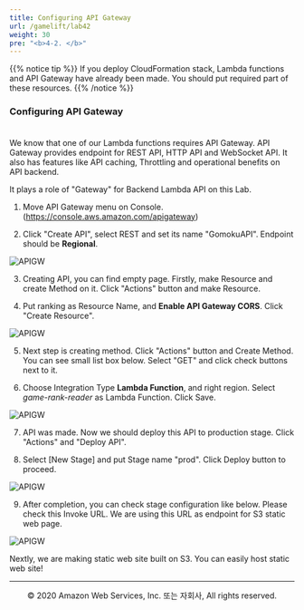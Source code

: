 ```yaml
---
title: Configuring API Gateway
url: /gamelift/lab42
weight: 30
pre: "<b>4-2. </b>"
---
```


{{% notice tip %}}
If you deploy CloudFormation stack, Lambda functions and API Gateway have already been made. You should put required part of these resources.
{{% /notice %}}

### Configuring API Gateway <br/><br/>

We know that one of our Lambda functions requires API Gateway. API Gateway provides endpoint for REST API, HTTP API and WebSocket API. It also has features like API caching, Throttling and operational benefits on API backend.

It plays a role of "Gateway" for Backend Lambda API on this Lab.

1. Move API Gateway menu on Console. (https://console.aws.amazon.com/apigateway)

2. Click "Create API", select REST and set its name "GomokuAPI". Endpoint should be **Regional**.

![APIGW](../../images/gamelift/lab42/APIGW_1[en].png)

3. Creating API, you can find empty page. Firstly, make Resource and create Method on it. Click "Actions" button and make Resource.

4. Put ranking as Resource Name, and **Enable API Gateway CORS**. Click "Create Resource".

![APIGW](../../images/gamelift/lab42/APIGW_2[en].png)

5. Next step is creating method. Click "Actions" button and Create Method. You can see small list box below. Select "GET" and click check buttons next to it.

6. Choose Integration Type **Lambda Function**, and right region. Select *game-rank-reader* as Lambda Function. Click Save. 

![APIGW](../../images/gamelift/lab42/APIGW_3[en].png)

7. API was made. Now we should deploy this API to production stage. Click "Actions" and "Deploy API".

8. Select [New Stage] and put Stage name "prod". Click Deploy button to proceed.

![APIGW](../../images/gamelift/lab42/APIGW_4[en].png)

9. After completion, you can check stage configuration like below. Please check this Invoke URL. We are using this URL as endpoint for S3 static web page.

![APIGW](../../images/gamelift/lab42/APIGW_5[en].png)

Nextly, we are making static web site built on S3. You can easily host static web site!

---
<p align="center">
© 2020 Amazon Web Services, Inc. 또는 자회사, All rights reserved.
</p>
